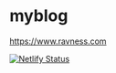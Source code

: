 # myblog

https://www.ravness.com

[![Netlify Status](https://api.netlify.com/api/v1/badges/52a6e9ff-2e5f-43a8-bdab-2efc2a68b8c5/deploy-status)](https://app.netlify.com/sites/happy-hugle-pelican/deploys)
